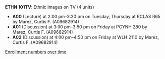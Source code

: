 **ETHN 101TV**: Ethnic Images on TV (4 units)

- **A00** (Lecture) at 2:00 pm–3:20 pm on Tuesday, Thursday at RCLAS R65 by Marez, Curtis F. (A09682914)
- **A01** (Discussion) at 3:00 pm–3:50 pm on Friday at PCYNH 280 by Marez, Curtis F. (A09682914)
- **A02** (Discussion) at 4:00 pm–4:50 pm on Friday at WLH 2110 by Marez, Curtis F. (A09682914)

[Enrollment numbers over time](./ETHN101TV.tsv)
